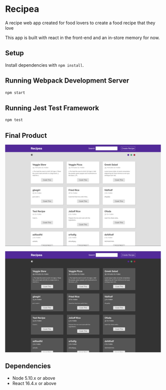 # Recipea
A recipe web app created for food lovers to create a food recipe that they love

This app is built with react in the front-end and an in-store memory for now. 

## Setup

Install dependencies with `npm install`.


## Running Webpack Development Server

```sh
npm start
```

## Running Jest Test Framework

```sh
npm test
```

## Final Product

!["Screenshot of the Main Screen - Light Mode"](https://github.com/lateefazeez/recipea/blob/master/recipee/src/assets/main_screen_light.png?raw=true)

!["Screenshot of the Main Screen - Dark Mode"](https://github.com/lateefazeez/recipea/blob/master/recipee/src/assets/main_screen_dark.png?raw=true)


## Dependencies

- Node 5.10.x or above
- React 16.4.x or above

